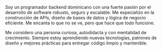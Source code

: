 Soy un programador backend dominicano con una fuerte pasión por el desarrollo de software robusto, seguro y escalable. Me especializo en la construcción de APIs, diseño de bases de datos y lógica de negocio eficiente. Me encanta lo que no se ve, pero que hace que todo funcione.

Me considero una persona curiosa, autodidacta y con mentalidad de crecimiento. Siempre estoy aprendiendo nuevas tecnologías, patrones de diseño y mejores prácticas para entregar código limpio y mantenible.
